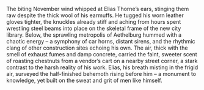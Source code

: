 The biting November wind whipped at Elias Thorne’s ears, stinging them raw despite the thick wool of his earmuffs.  He tugged his worn leather gloves tighter, the knuckles already stiff and aching from hours spent wrestling steel beams into place on the skeletal frame of the new city library.  Below, the sprawling metropolis of Aethelburg hummed with a chaotic energy – a symphony of car horns, distant sirens, and the rhythmic clang of other construction sites echoing his own.  The air, thick with the smell of exhaust fumes and damp concrete, carried the faint, sweeter scent of roasting chestnuts from a vendor’s cart on a nearby street corner, a stark contrast to the harsh reality of his work. Elias, his breath misting in the frigid air, surveyed the half-finished behemoth rising before him – a monument to knowledge, yet built on the sweat and grit of men like himself.
